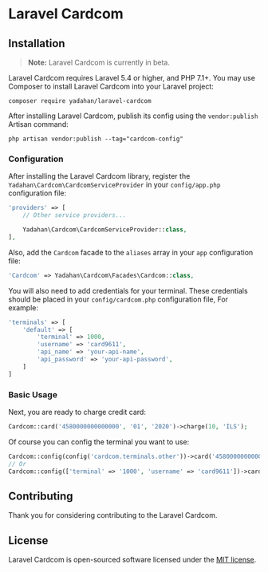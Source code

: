 # Laravel Cardcom

## Installation

> **Note:** Laravel Cardcom is currently in beta.

Laravel Cardcom requires Laravel 5.4 or higher, and PHP 7.1+. You may use Composer to install Laravel Cardcom into your Laravel project:

    composer require yadahan/laravel-cardcom

After installing Laravel Cardcom, publish its config using the `vendor:publish` Artisan command:

    php artisan vendor:publish --tag="cardcom-config"

### Configuration

After installing the Laravel Cardcom library, register the `Yadahan\Cardcom\CardcomServiceProvider` in your `config/app.php` configuration file:

```php
'providers' => [
    // Other service providers...

    Yadahan\Cardcom\CardcomServiceProvider::class,
],
```

Also, add the `Cardcom` facade to the `aliases` array in your `app` configuration file:

```php
'Cardcom' => Yadahan\Cardcom\Facades\Cardcom::class,
```

You will also need to add credentials for your terminal. These credentials should be placed in your `config/cardcom.php` configuration file, For example:
```php
'terminals' => [
    'default' => [
        'terminal' => 1000,
        'username' => 'card9611',
        'api_name' => 'your-api-name',
        'api_password' => 'your-api-password',
    ]
]
```

### Basic Usage

Next, you are ready to charge credit card:

```php
Cardcom::card('4580000000000000', '01', '2020')->charge(10, 'ILS');
```

Of course you can config the terminal you want to use:

```php
Cardcom::config(config('cardcom.terminals.other'))->card('4580000000000000', '01', '2020')->charge(10, 'ILS');
// Or
Cardcom::config(['terminal' => '1000', 'username' => 'card9611'])->card('4580000000000000', '01', '2020')->charge(10, 'ILS');
```

## Contributing

Thank you for considering contributing to the Laravel Cardcom.

## License

Laravel Cardcom is open-sourced software licensed under the [MIT license](http://opensource.org/licenses/MIT).